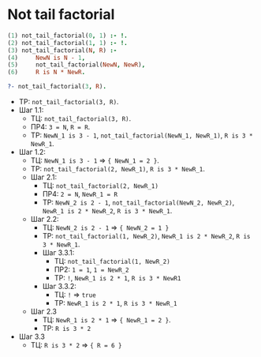 # Not tail factorial

```prolog
(1) not_tail_factorial(0, 1) :- !.
(2) not_tail_factorial(1, 1) :- !.
(3) not_tail_factorial(N, R) :-
(4) 	NewN is N - 1,
(5)    	not_tail_factorial(NewN, NewR),
(6)    	R is N * NewR.
```

```prolog
?- not_tail_factorial(3, R).
```

- ТР: `not_tail_factorial(3, R)`.
- Шаг 1.1:
	+ ТЦ: `not_tail_factorial(3, R)`.
	+ ПР4: `3 = N`, `R = R`.
	+ ТР: `NewN_1 is 3 - 1`, `not_tail_factorial(NewN_1, NewR_1)`, `R is 3 * NewR_1`.
- Шаг 1.2:
	+ ТЦ: `NewN_1 is 3 - 1` => `{ NewN_1 = 2 }`.
	+ ТР: `not_tail_factorial(2, NewR_1)`, `R is 3 * NewR_1`.
	- Шаг 2.1:
		+ ТЦ: `not_tail_factorial(2, NewR_1)`
		+ ПР4: `2 = N`, `NewR_1 = R`
		+ ТР: `NewN_2 is 2 - 1`, `not_tail_factorial(NewN_2, NewR_2)`, `NewR_1 is 2 * NewR_2`, `R is 3 * NewR_1`.
	- Шаг 2.2:
		+ ТЦ: `NewN_2 is 2 - 1` => `{ NewN_2 = 1 }`
		+ ТР: `not_tail_factorial(1, NewR_2)`, `NewR_1 is 2 * NewR_2`, `R is 3 * NewR_1`.
		- Шаг 3.3.1:
			+ ТЦ: `not_tail_factorial(1, NewR_2)`
			+ ПР2: `1 = 1`, `1 = NewR_2`
			+ ТР: `!`, `NewR_1 is 2 * 1`, `R is 3 * NewR1`
		- Шаг 3.3.2:
			+ ТЦ: `!` => `true`
			+ ТР: `NewR_1 is 2 * 1`, `R is 3 * NewR_1`
	- Шаг 2.3
		+ ТЦ: `NewR_1 is 2 * 1` => `{ NewR_1 = 2 }`.
		+ ТР: `R is 3 * 2`
- Шаг 3.3
	+ ТЦ: `R is 3 * 2` => `{ R = 6 }`